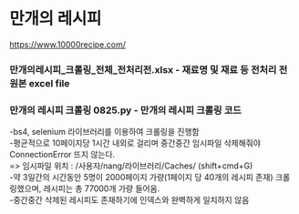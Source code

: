 # 만개의 레시피
https://www.10000recipe.com/

### 만개의레시피_크롤링_전체_전처리전.xlsx - 재료명 및 재료 등 전처리 전 원본 excel file
### 만개의 레시피 크롤링 0825.py - 만개의 레시피 크롤링 코드

-bs4, selenium 라이브러리를 이용하여 크롤링을 진행함<br>
-평균적으로 10페이지당 1시간 내외로 걸리며 중간중간 임시파일 삭제해줘야 ConnectionError 뜨지 않는다.<br>
=> 임시파일 위치 : /사용자/nang/라이브러리/Caches/ (shift+cmd+G) <br>
-약 3일간의 시간동안 5명이 2000페이지 가량(1페이지 당 40개의 레시피 존재) 크롤링했으며, 레시피는 총 77000개 가량 들어옴. <br>
-중간중간 삭제된 레시피도 존재하기에 인덱스와 완벽하게 일치하지 않음


